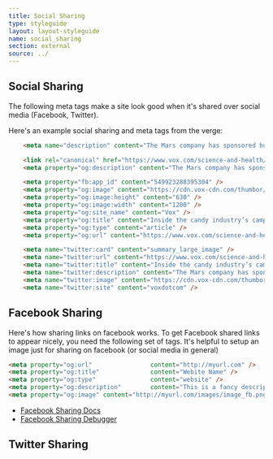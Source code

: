 ```yaml
---
title: Social Sharing
type: styleguide
layout: layout-styleguide
name: social_sharing
section: external
source: ../
---
```


<main markdown="1">

## Social Sharing

The following meta tags make a site look good when it's shared over social media (Facebook, Twitter).



Here's an example social sharing and meta tags from the verge:

~~~ html
    <meta name="description" content="The Mars company has sponsored hundreds of scientific studies to show cocoa is good for you." />

    <link rel="canonical" href="https://www.vox.com/science-and-health/2017/10/18/15995478/chocolate-health-benefits-heart-disease" />
    <meta property="og:description" content="The Mars company has sponsored hundreds of scientific studies to show cocoa is good for you." />

    <meta property="fb:app_id" content="549923288395304" />
    <meta property="og:image" content="https://cdn.vox-cdn.com/thumbor/qQ4JlbWuexXOCViD9lAHRQn7kaw=/0x0:2000x1047/fit-in/1200x630/cdn.vox-cdn.com/uploads/chorus_asset/file/9456457/chocolate_lede.jpg" />
    <meta property="og:image:height" content="630" />
    <meta property="og:image:width" content="1200" />
    <meta property="og:site_name" content="Vox" />
    <meta property="og:title" content="Inside the candy industry’s campaign to convince us chocolate is a health food" />
    <meta property="og:type" content="article" />
    <meta property="og:url" content="https://www.vox.com/science-and-health/2017/10/18/15995478/chocolate-health-benefits-heart-disease" />

    <meta name="twitter:card" content="summary_large_image" />
    <meta name="twitter:url" content="https://www.vox.com/science-and-health/2017/10/18/15995478/chocolate-health-benefits-heart-disease" />
    <meta name="twitter:title" content="Inside the candy industry’s campaign to convince us chocolate is a health food" />
    <meta name="twitter:description" content="The Mars company has sponsored hundreds of scientific studies to show cocoa is good for you." />
    <meta name="twitter:image" content="https://cdn.vox-cdn.com/thumbor/qQ4JlbWuexXOCViD9lAHRQn7kaw=/0x0:2000x1047/fit-in/1200x630/cdn.vox-cdn.com/uploads/chorus_asset/file/9456457/chocolate_lede.jpg" />
    <meta name="twitter:site" content="voxdotcom" />

~~~

## Facebook Sharing
 
Here's how sharing links on facebook works. To get Facebook shared links to appear nicely, you need the following set of tags. It's helpful to setup an image just for sharing on facebook (or social media in general)

~~~ html
<meta property="og:url"                content="http://myurl.com" />
<meta property="og:title"              content="Webite Name" />
<meta property="og:type"               content="website" />
<meta property="og:description"        content="This is a fancy description" />
<meta property="og:image" content="http://myurl.com/images/image_fb.png" />
~~~
 
 
- [Facebook Sharing Docs](https://developers.facebook.com/docs/sharing/webmasters/)
- [Facebook Sharing Debugger](https://developers.facebook.com/tools/debug/sharing/?q=atlantalindyexchange.com)


## Twitter Sharing

<meta name="twitter:card" content="summary_large_image" />
<meta name="twitter:url" content="https://www.vox.com/science-and-health/2017/10/18/15995478/chocolate-health-benefits-heart-disease" />
<meta name="twitter:title" content="Inside the candy industry’s campaign to convince us chocolate is a health food" />
<meta name="twitter:description" content="The Mars company has sponsored hundreds of scientific studies to show cocoa is good for you." />
<meta name="twitter:image" content="https://cdn.vox-cdn.com/thumbor/qQ4JlbWuexXOCViD9lAHRQn7kaw=/0x0:2000x1047/fit-in/1200x630/cdn.vox-cdn.com/uploads/chorus_asset/file/9456457/chocolate_lede.jpg" />
<meta name="twitter:site" content="voxdotcom" />


</main>


